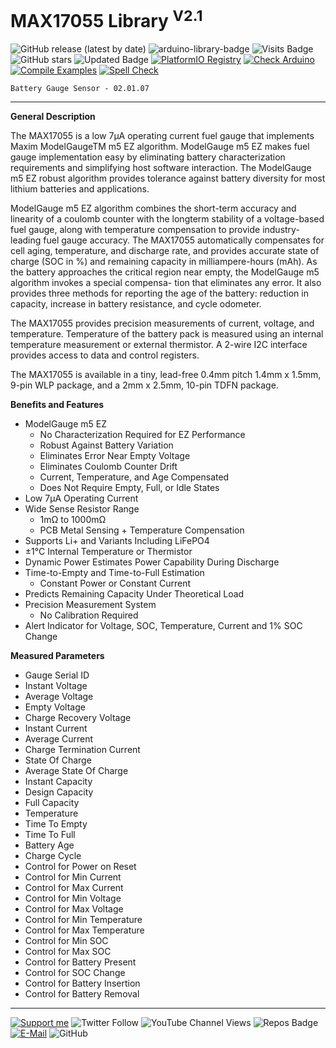 # MAX17055 Library <sup>V2.1</sup>

![GitHub release (latest by date)](https://img.shields.io/github/v/release/akkoyun/MAX17055) ![arduino-library-badge](https://www.ardu-badge.com/badge/MAX17055.svg?) ![Visits Badge](https://badges.pufler.dev/visits/akkoyun/MAX17055) ![GitHub stars](https://img.shields.io/github/stars/akkoyun/MAX17055?style=flat&logo=github) ![Updated Badge](https://badges.pufler.dev/updated/akkoyun/MAX17055) [![PlatformIO Registry](https://badges.registry.platformio.org/packages/akkoyun/library/MAX17055.svg)](https://registry.platformio.org/libraries/akkoyun/MAX17055)
[![Check Arduino](https://github.com/akkoyun/MAX17055/actions/workflows/check-arduino.yml/badge.svg)](https://github.com/akkoyun/MAX17055/actions/workflows/check-arduino.yml) [![Compile Examples](https://github.com/akkoyun/MAX17055/actions/workflows/compile-examples.yml/badge.svg)](https://github.com/akkoyun/MAX17055/actions/workflows/compile-examples.yml) [![Spell Check](https://github.com/akkoyun/MAX17055/actions/workflows/spell-check.yml/badge.svg)](https://github.com/akkoyun/MAX17055/actions/workflows/spell-check.yml)

	Battery Gauge Sensor - 02.01.07

---

**General Description**

The MAX17055 is a low 7μA operating current fuel gauge that implements Maxim ModelGaugeTM m5 EZ algorithm. ModelGauge m5 EZ makes fuel gauge implementation easy by eliminating battery characterization requirements and simplifying host software interaction. The ModelGauge m5 EZ robust algorithm provides tolerance against battery diversity for most lithium batteries and applications.

ModelGauge m5 EZ algorithm combines the short-term accuracy and linearity of a coulomb counter with the longterm stability of a voltage-based fuel gauge, along with temperature compensation to provide industry-leading fuel gauge accuracy. The MAX17055 automatically compensates for cell aging, temperature, and discharge rate, and provides accurate state of charge (SOC in %) and remaining capacity in milliampere-hours (mAh). As the battery approaches the critical region near empty, the ModelGauge m5 algorithm invokes a special compensa- tion that eliminates any error. It also provides three methods for reporting the age of the battery: reduction in capacity, increase in battery resistance, and cycle odometer.

The MAX17055 provides precision measurements of current, voltage, and temperature. Temperature of the battery pack is measured using an internal temperature measurement or external thermistor. A 2-wire I2C interface provides access to data and control registers.

The MAX17055 is available in a tiny, lead-free 0.4mm pitch 1.4mm x 1.5mm, 9-pin WLP package, and a 2mm x 2.5mm, 10-pin TDFN package.

**Benefits and Features**

* ModelGauge m5 EZ
	* No Characterization Required for EZ Performance
	* Robust Against Battery Variation
	* Eliminates Error Near Empty Voltage
	* Eliminates Coulomb Counter Drift
	* Current, Temperature, and Age Compensated
	* Does Not Require Empty, Full, or Idle States
* Low 7μA Operating Current
* Wide Sense Resistor Range
	* 1mΩ to 1000mΩ
	* PCB Metal Sensing + Temperature Compensation
* Supports Li+ and Variants Including LiFePO4
* ±1°C Internal Temperature or Thermistor
* Dynamic Power Estimates Power Capability During Discharge
* Time-to-Empty and Time-to-Full Estimation
	* Constant Power or Constant Current
* Predicts Remaining Capacity Under Theoretical Load
* Precision Measurement System
	* No Calibration Required
* Alert Indicator for Voltage, SOC, Temperature, Current and 1% SOC Change

**Measured Parameters**

* Gauge Serial ID
* Instant Voltage
* Average Voltage
* Empty Voltage
* Charge Recovery Voltage
* Instant Current
* Average Current
* Charge Termination Current
* State Of Charge
* Average State Of Charge
* Instant Capacity
* Design Capacity
* Full Capacity
* Temperature
* Time To Empty
* Time To Full
* Battery Age
* Charge Cycle
* Control for Power on Reset
* Control for Min Current
* Control for Max Current
* Control for Min Voltage
* Control for Max Voltage
* Control for Min Temperature
* Control for Max Temperature
* Control for Min SOC
* Control for Max SOC
* Control for Battery Present
* Control for SOC Change
* Control for Battery Insertion
* Control for Battery Removal

---

[![Support me](https://img.shields.io/badge/Support-PATREON-GREEN.svg)](https://www.patreon.com/bePatron?u=62967889) ![Twitter Follow](https://img.shields.io/twitter/follow/gunceakkoyun?style=social) ![YouTube Channel Views](https://img.shields.io/youtube/channel/views/UCIguQGdaBT1GnnVMz5qAZ2Q?style=social) ![Repos Badge](https://badges.pufler.dev/repos/akkoyun) [![E-Mail](https://img.shields.io/badge/E_Mail-Mehmet_Gunce_Akkoyun-blue.svg)](mailto:akkoyun@me.com) ![GitHub](https://img.shields.io/github/license/akkoyun/Statistical) 

